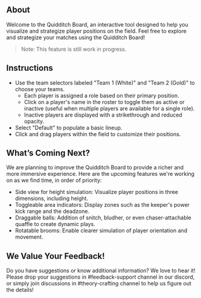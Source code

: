 
##  About
Welcome to the Quidditch Board, an interactive tool designed to help you visualize and strategize player positions on the field. Feel free to explore and strategize your matches using the Quidditch Board!

> Note: This feature is still work in progress.


<div id="quidditch-pitch" style="margin-left:-60%"></div>


## Instructions

- Use the team selectors labeled "Team 1 (White)" and "Team 2 (Gold)" to choose your teams. 
   - Each player is assigned a role based on their primary position. 
   - Click on a player's name in the roster to toggle them as active or inactive (useful when multiple players are available for a single role).
   - Inactive players are displayed with a strikethrough and reduced opacity.
- Select "Default" to populate a basic lineup.
- Click and drag players within the field to customize their positions.


## What’s Coming Next?
We are planning to improve the Quidditch Board to provide a richer and more immersive experience. Here are the upcoming features we're working on as we find time, in order of priority:

- Side view for height simulation: Visualize player positions in three dimensions, including height.
- Toggleable area indicators: Display zones such as the keeper's power kick range and the deadzone.
- Draggable balls: Addition of snitch, bludher, or even chaser-attachable quaffle to create dynamic plays.
- Rotatable brooms: Enable clearer simulation of player orientation and movement.


## We Value Your Feedback!
Do you have suggestions or know additional information? We love to hear it! Please drop your suggestions in #feedback-support channel in our discord, or simply join discussions in #theory-crafting channel to help us figure out the details!